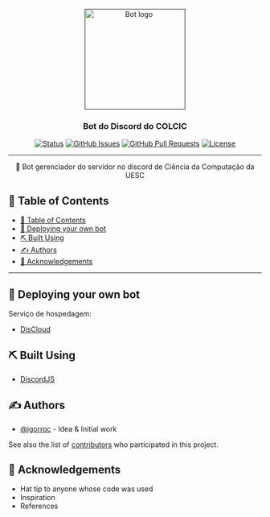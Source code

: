 <p align="center">
  <a href="" rel="noopener">
 <img width=200px height=200px src="./caciclogo.jpeg" alt="Bot logo"></a>
</p>

<h3 align="center">Bot do Discord do COLCIC</h3>

<div align="center">

[![Status](https://img.shields.io/badge/status-active-success.svg)]()
[![GitHub Issues](https://img.shields.io/github/issues/igorroc/cacic_bot)](https://github.com/igorroc/cacic_bot/issues)
[![GitHub Pull Requests](https://img.shields.io/github/issues-pr/igorroc/cacic_bot)](https://github.com/igorroc/cacic_bot/pulls)
[![License](https://img.shields.io/badge/license-MIT-blue.svg)](/LICENSE)

</div>

---

<p align="center"> 🤖 Bot gerenciador do servidor no discord de Ciência da Computação da UESC
    <br> 
</p>

## 📝 Table of Contents

-   [📝 Table of Contents](#-table-of-contents)
-   [🚀 Deploying your own bot](#-deploying-your-own-bot)
-   [⛏️ Built Using](#️-built-using)
-   [✍️ Authors](#️-authors)
-   [🎉 Acknowledgements](#-acknowledgements)

---

## 🚀 Deploying your own bot

Serviço de hospedagem:

-   [DisCloud](https://discloudbot.com/)

## ⛏️ Built Using

-   [DiscordJS](https://discord.js.org/#/)

## ✍️ Authors

-   [@igorroc](https://github.com/igorroc) - Idea & Initial work

See also the list of [contributors](https://github.com/igorroc/cacic_bot/contributors) who participated in this project.

## 🎉 Acknowledgements

-   Hat tip to anyone whose code was used
-   Inspiration
-   References
